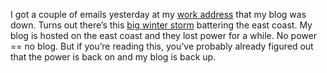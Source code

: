 I got a couple of emails yesterday at my [work
address](mailto:hpierson@microsoft.com) that my blog was
down. Turns out there’s this [big winter
storm](http://www.msnbc.msn.com/id/4071687/) battering the east coast.
My blog is hosted on the east coast and they lost power for a while. No
power == no blog. But if you’re reading this, you’ve probably already
figured out that the power is back on and my blog is back up.
